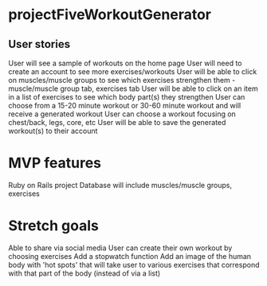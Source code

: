 # projectFiveWorkoutGenerator

## User stories

User will see a sample of workouts on the home page 
User will need to create an account to see more exercises/workouts
User will be able to click on muscles/muscle groups to see which exercises strengthen them - muscle/muscle group tab, exercises tab
User will be able to click on an item in a list of exercises to see which body part(s) they strengthen
User can choose from a 15-20 minute workout or 30-60 minute workout and will receive a generated workout
User can choose a workout focusing on chest/back, legs, core, etc
User will be able to save the generated workout(s) to their account

# MVP features
Ruby on Rails project
Database will include muscles/muscle groups, exercises

# Stretch goals
Able to share via social media
User can create their own workout by choosing exercises
Add a stopwatch function
Add an image of the human body with 'hot spots' that will take user to various exercises that correspond with that part of the body (instead of via a list)
